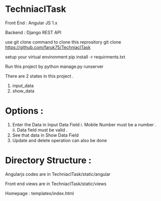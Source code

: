 # TechniaclTask

 Front End : Angular JS 1.x
 
 Backend : Django REST API
 
 use git clone command to clone this reprository 
 git clone https://github.com/faruk75/TechniaclTask
 
 setup your virtual environment
 pip install -r requirments.txt
 
 Run this project by
 python manage.py runserver
 
 There are 2 states in this project .
 
 1. input_data 
 2. show_data
 
 # Options :
 1. Enter the Data in Input Data Field
    i. Mobile Number must be a number .
    ii. Data field must be valid .
 2. See that data in Show Data Field
 3. Update and delete operation can also be done
 
 
 # Directory Structure :
 
 Angularjs codes are in TechniaclTask/static/angular
 
 Front end views are in TechniaclTask/static/views
 
 Homepage : templates/index.html
